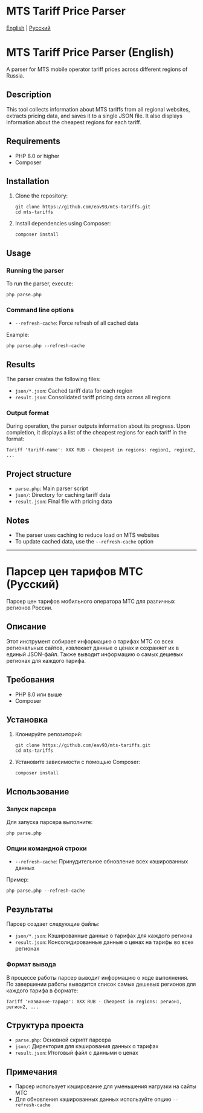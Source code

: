 # MTS Tariff Price Parser

[English](#english) | [Русский](#russian)

<a name="english"></a>
# MTS Tariff Price Parser (English)

A parser for MTS mobile operator tariff prices across different regions of Russia.

## Description

This tool collects information about MTS tariffs from all regional websites, extracts pricing data, and saves it to a single JSON file. It also displays information about the cheapest regions for each tariff.

## Requirements

- PHP 8.0 or higher
- Composer

## Installation

1. Clone the repository:
   ```
   git clone https://github.com/eav93/mts-tariffs.git
   cd mts-tariffs
   ```

2. Install dependencies using Composer:
   ```
   composer install
   ```

## Usage

### Running the parser

To run the parser, execute:

```
php parse.php
```

### Command line options

- `--refresh-cache`: Force refresh of all cached data

Example:
```
php parse.php --refresh-cache
```

## Results

The parser creates the following files:

- `json/*.json`: Cached tariff data for each region
- `result.json`: Consolidated tariff pricing data across all regions

### Output format

During operation, the parser outputs information about its progress. Upon completion, it displays a list of the cheapest regions for each tariff in the format:

```
Tariff 'tariff-name': XXX RUB - Cheapest in regions: region1, region2, ...
```

## Project structure

- `parse.php`: Main parser script
- `json/`: Directory for caching tariff data
- `result.json`: Final file with pricing data

## Notes

- The parser uses caching to reduce load on MTS websites
- To update cached data, use the `--refresh-cache` option

---

<a name="russian"></a>
# Парсер цен тарифов МТС (Русский)

Парсер цен тарифов мобильного оператора МТС для различных регионов России.

## Описание

Этот инструмент собирает информацию о тарифах МТС со всех региональных сайтов, извлекает данные о ценах и сохраняет их в единый JSON-файл. Также выводит информацию о самых дешевых регионах для каждого тарифа.

## Требования

- PHP 8.0 или выше
- Composer

## Установка

1. Клонируйте репозиторий:
   ```
   git clone https://github.com/eav93/mts-tariffs.git
   cd mts-tariffs
   ```

2. Установите зависимости с помощью Composer:
   ```
   composer install
   ```

## Использование

### Запуск парсера

Для запуска парсера выполните:

```
php parse.php
```

### Опции командной строки

- `--refresh-cache`: Принудительное обновление всех кэшированных данных

Пример:
```
php parse.php --refresh-cache
```

## Результаты

Парсер создает следующие файлы:

- `json/*.json`: Кэшированные данные о тарифах для каждого региона
- `result.json`: Консолидированные данные о ценах на тарифы во всех регионах

### Формат вывода

В процессе работы парсер выводит информацию о ходе выполнения. По завершении работы выводится список самых дешевых регионов для каждого тарифа в формате:

```
Tariff 'название-тарифа': XXX RUB - Cheapest in regions: регион1, регион2, ...
```

## Структура проекта

- `parse.php`: Основной скрипт парсера
- `json/`: Директория для кэширования данных о тарифах
- `result.json`: Итоговый файл с данными о ценах

## Примечания

- Парсер использует кэширование для уменьшения нагрузки на сайты МТС
- Для обновления кэшированных данных используйте опцию `--refresh-cache`